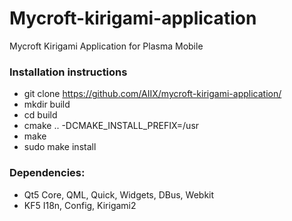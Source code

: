 # Mycroft-kirigami-application
Mycroft Kirigami Application for Plasma Mobile

### Installation instructions
- git clone https://github.com/AIIX/mycroft-kirigami-application/
- mkdir build
- cd build
- cmake .. -DCMAKE_INSTALL_PREFIX=/usr
- make
- sudo make install

### Dependencies:
- Qt5 Core, QML, Quick, Widgets, DBus, Webkit
- KF5 I18n, Config, Kirigami2
